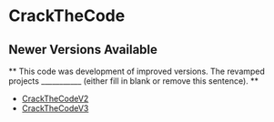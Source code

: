 # CrackTheCode 

##  Newer Versions Available
** This code was development of improved versions. The revamped projects ___________ (either fill in blank or remove this sentence). **
- [CrackTheCodeV2](https://github.com/Danielnaor/CrackTheCodeV2)
- [CrackTheCodeV3](https://github.com/Danielnaor/CrackTheCodeV3)
